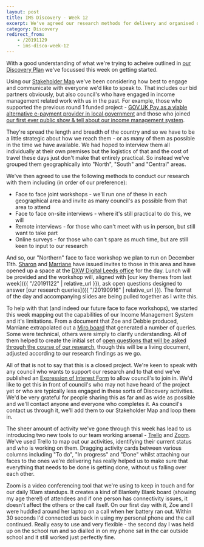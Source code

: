 ```yaml
---
layout: post
title: IMS Discovery - Week 12
excerpt: We've agreed our research methods for delivery and organised our first face to face workshop.
category: Discovery
redirect_from:
    - /20191129
    - ims-disco-week-12
---
```

With a good understanding of what we're trying to acheive outlined in [our Discovery Plan](https://docs.google.com/document/d/19qamvLauxiN50Ew7AecVlDtke5tRzVgvWT4PXMIjQnM/edit?usp=sharing) we've focussed this week on getting started.

Using our [Stakeholder Map](https://miro.com/app/board/o9J_kwYo6Ak=/) we've been considering how best to engage and communicate with everyone we'd like to speak to. That includes our bid partners obviously, but also council's who have engaged in income management related work with us in the past. For example, those who supported the previous round 1 funded project - [GOV.UK Pay as a viable alternative e-payment provider in local government](https://localdigital.gov.uk/gov-uk-pay-as-a-viable-alternative-e-payment-provider/) and those who joined [our first ever public show & tell about our income management system](https://kingstonrichard.uk/20190522).

They're spread the length and breadth of the country and so we have to be a little strategic about how we reach them - or as many of them as possible in the time we have available. We had hoped to interview them all individually at their own premises but the logistics of that and the cost of travel these days just don't make that entirely practical. So instead we've grouped them geographically into "North", "South" and "Central" areas.

We've then agreed to use the following methods to conduct our research with them including (in order of our preference):

*   Face to face joint workshops - we'll run one of these in each geographical area and invite as many council's as possible from that area to attend
*   Face to face on-site interviews - where it's still practical to do this, we will
*   Remote interviews - for those who can't meet with us in person, but still want to take part
*   Online surveys - for those who can't spare as much time, but are still keen to input to our research

And so, our "Northern" face to face workshop we plan to run on December 11th. [Sharon](https://twitter.com/pixlz) and [Marriane](https://twitter.com/mmkernohan) have issued invites to those in this area and have opened up a space at the [DXW Digital Leeds office](https://www.dxw.com/) for the day. Lunch will be provided and the workshop will, aligned with [our key themes from last week]({{ "/20191122" | relative_url }}), ask open questions designed to answer [our research queries]({{ "/20190916" | relative_url }}). The format of the day and accompanying slides are being pulled together as I write this.

To help with that (and indeed our future face to face workshops), we started this week mapping out the capabilities of our Income Management System and it's limitations. From a document that Zoe and Debbie produced, Marriane extrapolated out a [Miro board](https://miro.com/app/board/o9J_kweacBY=/) that generated a number of queries. Some were technical, others were simply to clarify understanding. All of them helped to create the initial set of [open questions that will be asked through the course of our research](https://docs.google.com/presentation/d/1mfT7w4uWCvMI09Hr3dM529mT8gwrx4076l9ftU5qtrM/edit?usp=sharing), though this will be a living document, adjusted according to our research findings as we go.

All of that is not to say that this is a closed project. We're keen to speak with any council who wants to support our research and to that end we've published an [Expression of Interest Form](https://forms.gle/Zx6cuVodTosFEH2x6) to allow council's to join in. We'd like to get this in front of council's who may not have heard of the project yet or who are typically less engaged in these sorts of Discovery activities. We'd be very grateful for people sharing this as far and as wide as possible and we'll contact anyone and everyone who completes it. As council's contact us through it, we'll add them to our Stakeholder Map and loop them in.

The sheer amount of activity we've gone through this week has lead to us introducing two new tools to our team working arsenal - [Trello](https://trello.com) and [Zoom](https://zoom.us). We've used Trello to map out our activities, identifying their current status and who is working on them. Dragging activity cards between various columns including "To do", "In progress" and "Done" whilst attaching our faces to the ones we're delivering has really helped us to make sure that everything that needs to be done is getting done, without us falling over each other.

Zoom is a video conferencing tool that we're using to keep in touch and for our daily 10am standups. It creates a kind of Blankety Blank board (showing my age there!) of attendees and if one person has connectivity issues, it doesn't affect the others or the call itself. On our first day with it, Zoe and I were huddled around her laptop on a call when her battery ran out. Within 30 seconds I'd connected us back in using my personal phone and the call continued. Really easy to use and very flexible - the second day I was held up on the school run and so dialled in on my phone sat in the car outside school and it still worked just perfectly fine.